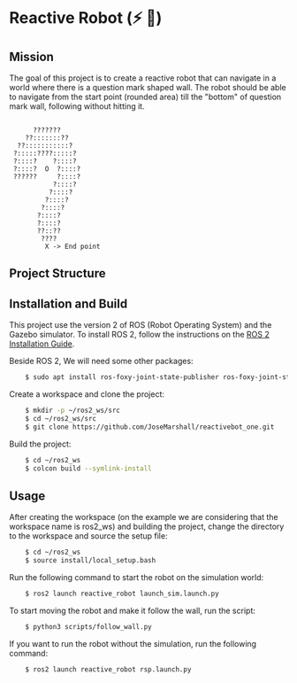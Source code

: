 # Reactive Robot (⚡ 🤖)

## Mission

The goal of this project is to create a reactive robot that can navigate in a world where there is a question mark shaped wall. The robot should be able to navigate from the start point (rounded area) till the "bottom" of question mark wall, following without hitting it.

```

      ???????     
    ??:::::::??   
  ??:::::::::::?  
 ?:::::????:::::? 
 ?::::?    ?::::? 
 ?::::?  O  ?::::?
 ??????     ?::::?
           ?::::? 
          ?::::?  
         ?::::?   
        ?::::?    
       ?::::?     
       ?::::?     
       ??::??     
        ????      
         X -> End point
```
## Project Structure


## Installation and Build

This project use the version 2 of ROS (Robot Operating System) and the Gazebo simulator. To install ROS 2, follow the instructions on the [ROS 2 Installation Guide](https://docs.ros.org/en/foxy/Installation.html).

Beside ROS 2, We will need some other packages:

```bash
    $ sudo apt install ros-foxy-joint-state-publisher ros-foxy-joint-state-publisher-gui row-foxy-xacro gazebo_ros twis_mux
```

Create a workspace and clone the project:

```bash
    $ mkdir -p ~/ros2_ws/src
    $ cd ~/ros2_ws/src
    $ git clone https://github.com/JoseMarshall/reactivebot_one.git
```

Build the project:

```bash
    $ cd ~/ros2_ws
    $ colcon build --symlink-install
```

## Usage

After creating the workspace (on the example we are considering that the workspace name is ros2_ws) and building the project, change the directory to the workspace and source the setup file:

```bash
    $ cd ~/ros2_ws
    $ source install/local_setup.bash
```

Run the following command to start the robot on the simulation world:

```bash
    $ ros2 launch reactive_robot launch_sim.launch.py
```

To start moving the robot and make it follow the wall, run the script:

```bash
    $ python3 scripts/follow_wall.py
```

If you want to run the robot without the simulation, run the following command:

```bash
    $ ros2 launch reactive_robot rsp.launch.py
```
